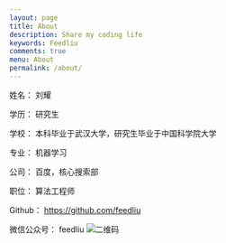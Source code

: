 ```yaml
---
layout: page
title: About
description: Share my coding life
keywords: Feedliu
comments: true
menu: About
permalink: /about/
---
```




姓名： 刘耀

学历： 研究生

学校： 本科毕业于武汉大学，研究生毕业于中国科学院大学

专业： 机器学习

公司： 百度，核心搜索部

职位： 算法工程师

Github： https://github.com/feedliu

微信公众号： feedliu
![二维码](https://github.com/feedliu/feedliu.github.io/blob/master/images/blog/qrcode.bmp?raw=true)
